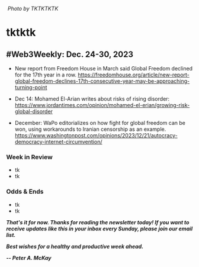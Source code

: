 ![]()
*Photo by TKTKTKTK*

# tktktk
## #Web3Weekly: Dec. 24-30, 2023

<!-- YEAREND: wrap up year's market action and look ahead. -->

- New report from Freedom House in March said Global Freedom declined for the 17th year in a row. https://freedomhouse.org/article/new-report-global-freedom-declines-17th-consecutive-year-may-be-approaching-turning-point

- Dec 14: Mohamed El-Arian writes about risks of rising disorder: https://www.jordantimes.com/opinion/mohamed-el-erian/growing-risk-global-disorder

- December: WaPo editorializes on how fight for global freedom can be won, using workarounds to Iranian censorship as an example. https://www.washingtonpost.com/opinions/2023/12/21/autocracy-democracy-internet-circumvention/

### Week in Review

- tk
- tk

### Odds & Ends

- tk
- tk

<!-- Boilerplate needs re-working. This is version from last week... -->

_**That's it for now. Thanks for reading the newsletter today! If you want to receive updates like this in your inbox every Sunday, please join our email list.**_

<!--Move this content to standing editorial policy page on the website.     _**Note: #Web3Weekly content is intended for journalistic purposes only, not as investment advice. Always [DYOR](https://www.urbandictionary.com/define.php?term=DYOR) and consult appropriate financial professionals before making investment decisions.**_ -->

_**Best wishes for a healthy and productive week ahead.**_  

_**-- Peter A. McKay**_  

